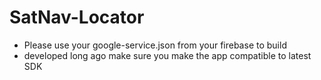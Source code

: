 # SatNav-Locator
- Please use your google-service.json from your firebase to build
- developed long ago make sure you make the app compatible to latest SDK
